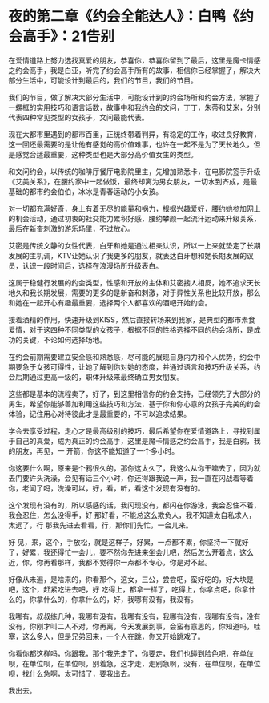 # 夜的第二章《约会全能达人》：白鸭《约会高手》：21告别

在爱情道路上努力选找真爱的朋友，恭喜你，恭喜你留到了最后，这里是魔卡情感之约会高手，我是白亚，听完了约会高手所有的故事，相信你已经掌握了，解决大部分生活中，可能设计到最后的，我们的节目，我们的节目。

我们的节目，做了解决大部分生活中，可能设计到的约会场所和约会方法，掌握了一螺框的实用技巧和语言话数，故事中和我约会的文问，丁丁，朱蒂和艾米，分别代表四种常见类型的女孩子，文问最能代表。

现在大都市里遇到的都市百里，正统终带着判异，有稳定的工作，收过良好教育，这一回还最需要的是让他有感觉的高价值难事，也许在一起不是为了天长地久，但是感觉合适最重要，这种类型也是大部分高价值女生的类型。

和文问约会，以传统的咖啡厅餐厅电影院里主，先增加熟悉卡，在电影院签手升级《艾美关系》，在腰约家中一起做饭，最终却离为男女朋友，一切水到齐成，是最基础的都市约会伯伯，冰冰是青春运动的小女孩。

对一切都充满好奇，身上有着无尽的能量和祸力，根据兴趣爱好，腰约她参加网上的机会活动，通过初衷的社交能力累积好感，腰约攀颜一起流汗运动来升级关系，最后在新奋刺激的游乐场里，不过放心。

艾密是传统文静的女性代表，白牙和她是通过相亲认识，所以一上来就垫定了长期发展的主机调，KTV让她认识了我更多的朋友，就表达白牙想和她长期发展的议员，认识一段时间后，选择在浪漫场所升级表白。

这属于稳健行发展的约会类型，性感和开放的主体和艾密接人相反，她不追求天长地久和我长期发展，需要的更多的是新奋和刺激，对于异性关系也比较开放，那么和她在一起开心有趣最重要，选择两个人都喜欢的酒吧开始约会。

接着酒精的作用，快速升级到KISS，然后直接转场来到我家，是典型的都市素食爱情，对于这四种不同类型的女孩子，根据不同的性格选择不同的约会场所，是成功的关键，不论如何选择场地。

在约会前期需要建立安全感和熟悉感，尽可能的展现自身内力和个人优势，约会中期要急于女孩可得性，让她了解到你对她的态度，并通过语言和技巧升级关系，约会后期通过更高一级的，职体升级来最终确立男女朋友。

这些都是基本的流程卖了，好了，到这里相信你的约会支持，已经领先了大部分的男生，希望你能够善加利用这些技巧和方法，基于你和你心意的女孩子完美的约会体验，记住用心对待彼此才是最重要的，不可以追求结果。

学会去享受过程，走心才是最高级别的技巧，最后希望你在爱情道路上，寻找到属于自己的真爱，成为真正的约会高手，这里是魔卡情感之约会高手，我是白鸦，我的朋友，再见，一 开箭，你这不能知道了一个多小时。

你这要什么啊，原来是个鸦很久的，那你这太久了，我这么从你干嘛去了，因为就去门要许头洗澡，会见有话三个小时，你还得跟我说一声，我一直在闪战着等着你，老闻了吗，洗澡可以，好，看，听，看这个发现有没有的。

这个发现有没有的，所以感感的话，我闪现没有，都闪在你游泳，我会忍住不着，我会忍住，怎么没得手，好 那好看，不能总这么欺负人，我不知道太自私求人，太远了，行 那我先进去看看，行，那你们先忙，一会儿来。

好 见，来，这个，手放松，就是这样子，好累，一点都不累，你坚持一下就好了，好累，我还得忙一会儿，要不然你先进来坐会儿吧，然后怎么开着点，这么近，你，你再看那样，我都不觉得你一点都不专心，你是对不起。

好像从未遍，是啥来的，你看那个，这女，三公，尝尝吧，蛮好吃的，好大块是吧，这个，赶紧吃进去吧，好 吃得上，都拿一样了，吃得上，你拿点吧，你拿什么的，你拿什么的，你拿什么的，好，我哪有没有，我没有。

我哪有，叔叔练几种，我哪有没有，我哪有没有，我哪有没有，我哪有没有，没有没有，你刚才叫二人不对，你再离，今天发展到事，会蛮有意思的，你知道吗，哇塞，这么多人，但是兄弟回来，一个人在跳，你又开始跳戏了。

你看你都这样吗，你跟我，那个我先走了，你要走，我们也碰到脸色吧，在单位呗，在单位呗，在单位呗，别着急，这才走，走别急啊，没有，在单位呗，在单位呗，找什么急啊，太可惜了，要我出去。

我出去。